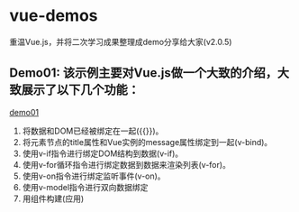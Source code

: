 # vue-demos
重温Vue.js，并将二次学习成果整理成demo分享给大家(v2.0.5)

## Demo01: 该示例主要对Vue.js做一个大致的介绍，大致展示了以下几个功能：

[demo01](https://github.com/sosout/mobilePit/blob/master/demos/201611111042.html) 

1. 将数据和DOM已经被绑定在一起({{}})。
1. 将元素节点的title属性和Vue实例的message属性绑定到一起(v-bind)。
1. 使用v-if指令进行绑定DOM结构到数据(v-if)。
1. 使用v-for循环指令进行绑定数据到数据来渲染列表(v-for)。
1. 使用v-on指令进行绑定监听事件(v-on)。
1. 使用v-model指令进行双向数据绑定
1. 用组件构建(应用)
